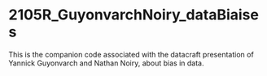 # 2105R_GuyonvarchNoiry_dataBiaises

This is the companion code associated with the datacraft presentation of Yannick Guyonvarch and Nathan Noiry, about bias in data.
